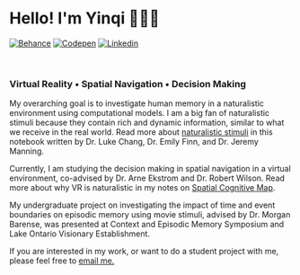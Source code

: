 <h1> Hello! I'm Yinqi 👩🏻‍🎨 </h1>

[![Behance](https://img.shields.io/badge/-yinqi-blue?style=for-the-badge&logo=behance&logoColor=white)](https://www.behance.net/yinqihuang)
[![Codepen](https://img.shields.io/badge/yinqi-000000?style=for-the-badge&logo=codepen&logoColor=white)](https://codepen.io/yinqihuang)
[![Linkedin](https://img.shields.io/badge/yinqi-0077B5?style=for-the-badge&logo=linkedin&logoColor=white)](https://www.linkedin.com/in/yinqi-huang/)

</br>

<h3> Virtual Reality • Spatial Navigation • Decision Making </h3>

My overarching goal is to investigate human memory in a naturalistic environment using computational models. I am a big fan of naturalistic stimuli because they contain rich and dynamic information, similar to what we receive in the real world. Read more about [naturalistic stimuli](https://naturalistic-data.org/content/intro.html) in this notebook written by Dr. Luke Chang, Dr. Emily Finn, and Dr. Jeremy Manning.

Currently, I am studying the decision making in spatial navigation in a virtual environment, co-advised by Dr. Arne Ekstrom and Dr. Robert Wilson. Read more about why VR is naturalistic in my notes on [Spatial Cognitive Map](https://yinqi-h.gitbook.io/ml-models/neuroscience-paper/spatial-cognitive-map).

My undergraduate project on investigating the impact of time and event boundaries on episodic memory using movie stimuli, advised by Dr. Morgan Barense, was presented at Context and Episodic Memory Symposium and Lake Ontario Visionary Establishment.

If you are interested in my work, or want to do a student project with me, please feel free to <a href="mailto:yinqi@email.arizona.edu">email me.
